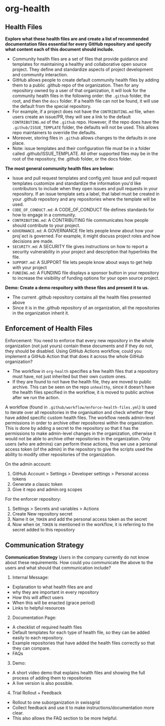 # org-health

## Health Files
**Explore what these health files are and create a list of recommended documentation files essential for every GitHub repository and specify what content each of this document should include.**
- Community health files are a set of files that provide guidance and templates for maintaining a healthy and collaborative open source project. They define and standardize aspects of project development and community interaction. 
- GitHub allows people to create default community health files by adding them to a public .github repo of the organization. Then for any repository owned by a user of that organization, it will look for the community health files in the following order: the `.github` folder, the root, and then the `docs` folder. If a health file can not be found, it will use the default from the special repository.
- For example, if a project does not have the `CONTRIBUTING.md` file, when users create an issue/PR, they will see a link to the default `CONTRIBUTING.md` of the `.github` repo. However, if the repo does have the `.github/ISSUE_TEMPLATE` folder, the defaults will not be used. This allows repo maintainers to override the defaults. 
- Moreover, storing files in `.github` allows changes to the defaults in one place. 
- Note: issue templates and their configuration file must be in a folder called .github/ISSUE_TEMPLATE. All other supported files may be in the root of the repository, the .github folder, or the docs folder.

**The most general community health files are below:**
- Issue and pull request templates and config.yml: Issue and pull request templates customize and standardize the information you'd like contributors to include when they open issues and pull requests in your repository. If an issue template sets a label, that label must be created in your .github repository and any repositories where the template will be used.
- `CODE_OF_CONDUCT.md`: A CODE_OF_CONDUCT file defines standards for how to engage in a community.
- `CONTRIBUTING.md`: A CONTRIBUTING file communicates how people should contribute to your project.
- `GOVERNANCE.md`: A GOVERNANCE file lets people know about how your proj`ect is governed. For example, it might discuss project roles and how decisions are made.
- `SECURITY.md`: A SECURITY file gives instructions on how to report a security vulnerability in your project and description that hyperlinks the file. 
- `SUPPORT.md`: A SUPPORT file lets people know about ways to get help with your project
- `FUNDING.md`: A FUNDING file displays a sponsor button in your repository to increase the visibility of funding options for your open source project.

**Demo: Create a demo respoitory with these files and present it to us.**
- The current .github repository contains all the health files presented above
- Since it is in the .github repository of an organization, all the repositories in the organization inherit it. 


## Enforcement of Health Files
Enforcement: You need to enforce that every new repository in the whole organization (not just yours) contain these documents and if they do not, they should be disabled. Using GitHub Actions workflow, could you implement a GitHub Action that that does it across the whole GitHub organization?
- The workflow in `org-health` specifies a few health files that a repository must have, not just inherited but their own custom ones.
- If they are found to not have the health file, they are moved to public archive. This can be seen on the repo `unhealthy`, since it doesn't have the health files specified in the workflow, it is moved to public archive after we run the action.

A workflow (found in `.github/workflow/enforce-health-files.yml`) is used to iterate over all repositories in the organisation and check whether they have added specific custom health files. The workflow needs admin-level permissions in order to archive other repositoresi within the organization. This is done by adding a secret to the repository so that it has the permissions to make admin-level changes in the organization, otherwise it would not be able to archive other repositories in the organization. Only users (who are admins) can perform these actions, thus we use a personal access token (of the admin) in the repository to give the scripts used the ability to modify other repositories of the organization. 

On the admin account:
1. GitHub Account > Settings > Developer settings > Personal access tokens
2. Generate a classic token
3. Give it repo and admin:org scopes

For the enforcer repository:
1. Settings > Secrets and variables > Actions
2. Create New repository secret
3. Name it `GH_TOKEN` and add the personal access token as the secret
4. Now when `GH_TOKEN` is mentioned in the workflow, it is referring to the secret added to this repository

## Communication Strategy

**Communication Strategy**
Users in the company currently do not know about these requirements. How could you communicate the above to the users and what should that communication include?

1. Internal Message:
  - Explanation to what health files are and 
  - why they are important in every repository
  - How this will affect users
  - When this will be enacted (grace period)
  - Links to helpful resources
2. Documentation Page:
  - A checklist of required health files
  - Default templates for each type of health file, so they can be added easily to each repository. 
  - Example repositories that have added the health files correctly so that they can compare. 
  - FAQs
3. Demo:
  - A short video demo that explains health files and showing the full process of adding them to repositories
  - A live version is also possible. 
4. Trial Rollout + Feedback
  - Rollout to one suborganization in swissgrid
  - Collect feedback and use it to make instructions/documentation more clear. 
  - This also allows the FAQ section to be more helpful. 

